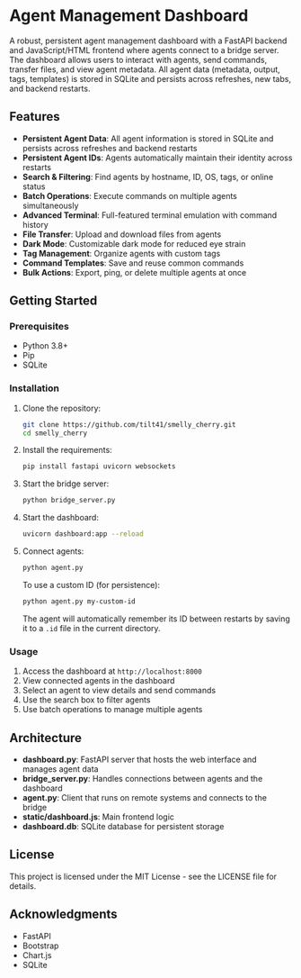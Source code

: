 # Agent Management Dashboard

A robust, persistent agent management dashboard with a FastAPI backend and JavaScript/HTML frontend where agents connect to a bridge server. The dashboard allows users to interact with agents, send commands, transfer files, and view agent metadata. All agent data (metadata, output, tags, templates) is stored in SQLite and persists across refreshes, new tabs, and backend restarts.

## Features

- **Persistent Agent Data**: All agent information is stored in SQLite and persists across refreshes and backend restarts
- **Persistent Agent IDs**: Agents automatically maintain their identity across restarts
- **Search & Filtering**: Find agents by hostname, ID, OS, tags, or online status
- **Batch Operations**: Execute commands on multiple agents simultaneously
- **Advanced Terminal**: Full-featured terminal emulation with command history
- **File Transfer**: Upload and download files from agents
- **Dark Mode**: Customizable dark mode for reduced eye strain
- **Tag Management**: Organize agents with custom tags
- **Command Templates**: Save and reuse common commands
- **Bulk Actions**: Export, ping, or delete multiple agents at once

## Getting Started

### Prerequisites

- Python 3.8+
- Pip
- SQLite

### Installation

1. Clone the repository:
   ```bash
   git clone https://github.com/tilt41/smelly_cherry.git
   cd smelly_cherry
   ```

2. Install the requirements:
   ```bash
   pip install fastapi uvicorn websockets
   ```

3. Start the bridge server:
   ```bash
   python bridge_server.py
   ```

4. Start the dashboard:
   ```bash
   uvicorn dashboard:app --reload
   ```

5. Connect agents:
   ```bash
   python agent.py
   ```

   To use a custom ID (for persistence):
   ```bash
   python agent.py my-custom-id
   ```
   
   The agent will automatically remember its ID between restarts by saving it to a `.id` file in the current directory.

### Usage

1. Access the dashboard at `http://localhost:8000`
2. View connected agents in the dashboard
3. Select an agent to view details and send commands
4. Use the search box to filter agents
5. Use batch operations to manage multiple agents

## Architecture

- **dashboard.py**: FastAPI server that hosts the web interface and manages agent data
- **bridge_server.py**: Handles connections between agents and the dashboard
- **agent.py**: Client that runs on remote systems and connects to the bridge
- **static/dashboard.js**: Main frontend logic
- **dashboard.db**: SQLite database for persistent storage

## License

This project is licensed under the MIT License - see the LICENSE file for details.

## Acknowledgments

- FastAPI
- Bootstrap
- Chart.js
- SQLite
